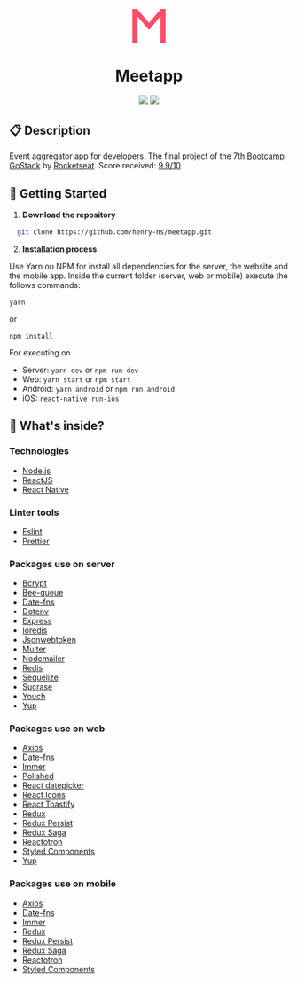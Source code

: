 <p align="center">
  <img alt="Icon" src="./web/src/assets/logo.svg" width="60"/>
</p>
<h1 align="center">
  Meetapp
</h1>

<p align="center">
  <a href="./LICENSE" alt="License: MIT">
    <img src="https://img.shields.io/badge/License-MIT-blue.svg" />
  </a>
  <a href="https://www.codefactor.io/repository/github/henry-ns/meetapp" alt="CodeFactor">
    <img src="https://www.codefactor.io/repository/github/henry-ns/meetapp/badge" />
  </a
</p>

## :clipboard: Description
Event aggregator app for developers. The final project of the 7th [Bootcamp GoStack](https://rocketseat.com.br/bootcamp) by [Rocketseat](https://rocketseat.com.br/). Score received: [9.9/10](https://drive.google.com/file/d/1sJyxnR8K7FVxqmwxI1kCvnY5nmXYjGEP/view?usp=sharing)

## :rocket: Getting Started

1. **Download the repository**

```sh
  git clone https://github.com/henry-ns/meetapp.git
```

2. **Installation process**

Use Yarn ou NPM for install all dependencies for the server, the website and the mobile app. Inside the current folder (server, web or mobile) execute the follows commands:

```
yarn
```
or
```
npm install
```

For executing on
- Server: `yarn dev` or `npm run dev`
- Web: `yarn start` or `npm start`
- Android: `yarn android` or `npm run android`
- iOS: `react-native run-ios`

## 🧐 What's inside?

### Technologies
- [Node.js](https://nodejs.org/en/)
- [ReactJS](https://reactjs.org/)
- [React Native](https://facebook.github.io/react-native/)

### Linter tools
- [Eslint](https://eslint.org/)
- [Prettier](https://prettier.io/)

### Packages use on server
- [Bcrypt](https://www.npmjs.com/package/bcrypt-nodejs)
- [Bee-queue](https://github.com/bee-queue/bee-queue)
- [Date-fns](https://date-fns.org/)
- [Dotenv](https://www.npmjs.com/package/dotenv)
- [Express](https://expressjs.com/)
- [Ioredis](https://github.com/luin/ioredis)
- [Jsonwebtoken](https://github.com/auth0/node-jsonwebtoken)
- [Multer](https://github.com/expressjs/multer)
- [Nodemailer](https://nodemailer.com/about/)
- [Redis](https://redis.io/)
- [Sequelize](https://sequelize.org/)
- [Sucrase](https://sucrase.io/)
- [Youch](https://github.com/poppinss/youch)
- [Yup](https://github.com/jquense/yup)

### Packages use on web
- [Axios](https://github.com/axios/axios)
- [Date-fns](https://date-fns.org/)
- [Immer](https://github.com/immerjs/immer)
- [Polished](https://www.gatsbyjs.org/packages/gatsby-plugin-polished/)
- [React datepicker](https://reactdatepicker.com/)
- [React Icons](https://react-icons.netlify.com/#/)
- [React Toastify]()
- [Redux](https://redux.js.org/)
- [Redux Persist](https://github.com/rt2zz/redux-persist)
- [Redux Saga](https://github.com/redux-saga/redux-saga)
- [Reactotron](https://github.com/infinitered/reactotron)
- [Styled Components](https://www.gatsbyjs.org/packages/gatsby-plugin-styled-components/)
- [Yup](https://github.com/jquense/yup)

### Packages use on mobile
- [Axios](https://github.com/axios/axios)
- [Date-fns](https://date-fns.org/)
- [Immer](https://github.com/immerjs/immer)
- [Redux](https://redux.js.org/)
- [Redux Persist](https://github.com/rt2zz/redux-persist)
- [Redux Saga](https://github.com/redux-saga/redux-saga)
- [Reactotron](https://github.com/infinitered/reactotron)
- [Styled Components](https://www.gatsbyjs.org/packages/gatsby-plugin-styled-components/)
